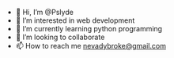 - 👋 Hi, I’m @Pslyde
- 👀 I’m interested in web development
- 🌱 I’m currently learning python programming 
- 💞️ I’m looking to collaborate
- 📫 How to reach me nevadybroke@gmail.com

<!---
Pslyde/Pslyde is a ✨ special ✨ repository because its `README.md` (this file) appears on your GitHub profile.
You can click the Preview link to take a look at your changes.
--->

